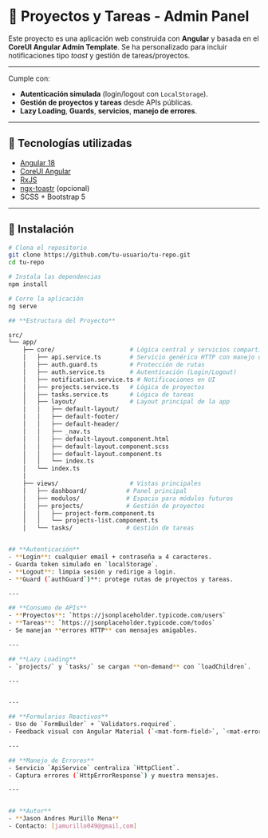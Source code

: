 # 🧩 Proyectos y Tareas - Admin Panel

Este proyecto es una aplicación web construida con **Angular** y basada en el **CoreUI Angular Admin Template**. Se ha personalizado para incluir notificaciones tipo _toast_ y gestión de tareas/proyectos.

---
Cumple con:
- **Autenticación simulada** (login/logout con `LocalStorage`).
- **Gestión de proyectos y tareas** desde APIs públicas.
- **Lazy Loading**, **Guards**, **servicios**, **manejo de errores**.
----

## 🚀 Tecnologías utilizadas

- [Angular 18](https://angular.io/)
- [CoreUI Angular](https://coreui.io/angular/)
- [RxJS](https://rxjs.dev/)
- [ngx-toastr](https://www.npmjs.com/package/ngx-toastr) (opcional)
- SCSS + Bootstrap 5

---

## 🔧 Instalación

```bash
# Clona el repositorio
git clone https://github.com/tu-usuario/tu-repo.git
cd tu-repo

# Instala las dependencias
npm install

# Corre la aplicación
ng serve

## **Estructura del Proyecto**

src/
└── app/
    ├── core/                     # Lógica central y servicios compartidos
    │   ├── api.service.ts        # Servicio genérico HTTP con manejo de errores
    │   ├── auth.guard.ts         # Protección de rutas
    │   ├── auth.service.ts       # Autenticación (Login/Logout)
    │   ├── notification.service.ts # Notificaciones en UI
    │   ├── projects.service.ts   # Lógica de proyectos
    │   ├── tasks.service.ts      # Lógica de tareas
    │   ├── layout/               # Layout principal de la app
    │   │   ├── default-layout/
    │   │   ├── default-footer/
    │   │   ├── default-header/
    │   │   ├── _nav.ts
    │   │   ├── default-layout.component.html
    │   │   ├── default-layout.component.scss
    │   │   ├── default-layout.component.ts
    │   │   └── index.ts
    │   └── index.ts
    │
    ├── views/                    # Vistas principales
    │   ├── dashboard/           # Panel principal
    │   ├── modulos/             # Espacio para módulos futuros
    │   ├── projects/            # Gestión de proyectos
    │   │   ├── project-form.component.ts
    │   │   └── projects-list.component.ts
    │   └── tasks/               # Gestión de tareas


## **Autenticación**
- **Login**: cualquier email + contraseña ≥ 4 caracteres.
- Guarda token simulado en `localStorage`.
- **Logout**: limpia sesión y redirige a login.
- **Guard (`authGuard`)**: protege rutas de proyectos y tareas.

---

## **Consumo de APIs**
- **Proyectos**: `https://jsonplaceholder.typicode.com/users`
- **Tareas**: `https://jsonplaceholder.typicode.com/todos`
- Se manejan **errores HTTP** con mensajes amigables.

---

## **Lazy Loading**
- `projects/` y `tasks/` se cargan **on-demand** con `loadChildren`.

---


---

## **Formularios Reactivos**
- Uso de `FormBuilder` + `Validators.required`.
- Feedback visual con Angular Material (`<mat-form-field>`, `<mat-error>`).

---

## **Manejo de Errores**
- Servicio `ApiService` centraliza `HttpClient`.
- Captura errores (`HttpErrorResponse`) y muestra mensajes.

---


## **Autor**
- **Jason Andres Murillo Mena**
- Contacto: [jamurillo049@gmail,com]
